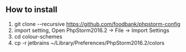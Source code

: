 How to install
---

1. git clone --recursive https://github.com/foodbank/phpstorm-config
1. import setting, Open PhpStorm2016.2 -> File -> Import Settings
3. cd colour-schemes
4. cp -r jetbrains ~/Library/Preferences/PhpStorm2016.2/colors
